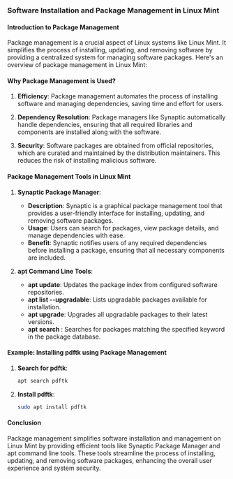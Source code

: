 ### Software Installation and Package Management in Linux Mint

#### Introduction to Package Management

Package management is a crucial aspect of Linux systems like Linux Mint. It simplifies the process of installing, updating, and removing software by providing a centralized system for managing software packages. Here's an overview of package management in Linux Mint:

#### Why Package Management is Used?

1. **Efficiency**: Package management automates the process of installing software and managing dependencies, saving time and effort for users.
  
2. **Dependency Resolution**: Package managers like Synaptic automatically handle dependencies, ensuring that all required libraries and components are installed along with the software.

3. **Security**: Software packages are obtained from official repositories, which are curated and maintained by the distribution maintainers. This reduces the risk of installing malicious software.

#### Package Management Tools in Linux Mint

1. **Synaptic Package Manager**:
   - **Description**: Synaptic is a graphical package management tool that provides a user-friendly interface for installing, updating, and removing software packages.
   - **Usage**: Users can search for packages, view package details, and manage dependencies with ease.
   - **Benefit**: Synaptic notifies users of any required dependencies before installing a package, ensuring that all necessary components are included.

2. **apt Command Line Tools**:
   - **apt update**: Updates the package index from configured software repositories.
   - **apt list --upgradable**: Lists upgradable packages available for installation.
   - **apt upgrade**: Upgrades all upgradable packages to their latest versions.
   - **apt search <keyword>**: Searches for packages matching the specified keyword in the package database.

#### Example: Installing pdftk using Package Management

1. **Search for pdftk**:
   ```bash
   apt search pdftk
   ```

2. **Install pdftk**:
   ```bash
   sudo apt install pdftk
   ```

#### Conclusion

Package management simplifies software installation and management on Linux Mint by providing efficient tools like Synaptic Package Manager and apt command line tools. These tools streamline the process of installing, updating, and removing software packages, enhancing the overall user experience and system security.